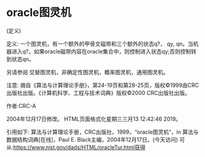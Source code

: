 # oracle图灵机


(定义)



定义:
一个图灵机，有一个额外的甲骨文磁带和三个额外的状态q?， qy, qn。当机器进入q?，如果oracle磁带内容在oracle集合中，则控制进入状态qy;否则控制转到状态qn。



另请参阅
交替图灵机，非确定性图灵机，概率图灵机，通用图灵机。



注意:
摘自《算法与计算理论手册》，第24-19页和第28-25页，版权©1999由CRC出版社出版。《计算机科学、工程与技术词典》版权©2000 CRC出版社出版。


作者:CRC-A







2004年12月17日修改。
HTML页面格式化星期三三月13 12:42:46 2019。



引用如下:
算法与计算理论手册，CRC出版社，1999，“oracle图灵机”，in
算法与数据结构词典[在线]，Paul E. Black主编，2004年12月17日。(今天访问)
可从:https://www.nist.gov/dads/HTML/oracleTur.html获得